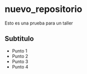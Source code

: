 # nuevo_repositorio
Esto es  una prueba  para un  taller 
 ## Subtitulo
- Punto 1
- Punto 2
- Punto 3
- Punto 4
